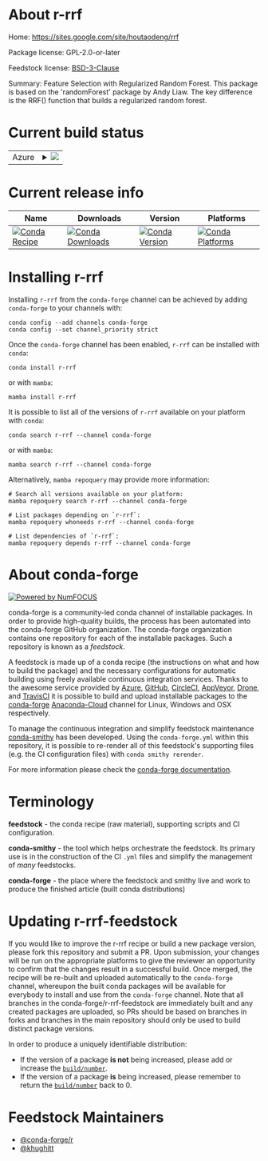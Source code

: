 About r-rrf
===========

Home: https://sites.google.com/site/houtaodeng/rrf

Package license: GPL-2.0-or-later

Feedstock license: [BSD-3-Clause](https://github.com/conda-forge/r-rrf-feedstock/blob/main/LICENSE.txt)

Summary: Feature Selection with Regularized Random Forest. This package is based on the 'randomForest' package by Andy Liaw. The key difference is the RRF() function that builds a regularized random forest.

Current build status
====================


<table>
    
  <tr>
    <td>Azure</td>
    <td>
      <details>
        <summary>
          <a href="https://dev.azure.com/conda-forge/feedstock-builds/_build/latest?definitionId=10795&branchName=main">
            <img src="https://dev.azure.com/conda-forge/feedstock-builds/_apis/build/status/r-rrf-feedstock?branchName=main">
          </a>
        </summary>
        <table>
          <thead><tr><th>Variant</th><th>Status</th></tr></thead>
          <tbody><tr>
              <td>linux_64_r_base4.0</td>
              <td>
                <a href="https://dev.azure.com/conda-forge/feedstock-builds/_build/latest?definitionId=10795&branchName=main">
                  <img src="https://dev.azure.com/conda-forge/feedstock-builds/_apis/build/status/r-rrf-feedstock?branchName=main&jobName=linux&configuration=linux_64_r_base4.0" alt="variant">
                </a>
              </td>
            </tr><tr>
              <td>linux_64_r_base4.1</td>
              <td>
                <a href="https://dev.azure.com/conda-forge/feedstock-builds/_build/latest?definitionId=10795&branchName=main">
                  <img src="https://dev.azure.com/conda-forge/feedstock-builds/_apis/build/status/r-rrf-feedstock?branchName=main&jobName=linux&configuration=linux_64_r_base4.1" alt="variant">
                </a>
              </td>
            </tr><tr>
              <td>osx_64_r_base4.0</td>
              <td>
                <a href="https://dev.azure.com/conda-forge/feedstock-builds/_build/latest?definitionId=10795&branchName=main">
                  <img src="https://dev.azure.com/conda-forge/feedstock-builds/_apis/build/status/r-rrf-feedstock?branchName=main&jobName=osx&configuration=osx_64_r_base4.0" alt="variant">
                </a>
              </td>
            </tr><tr>
              <td>osx_64_r_base4.1</td>
              <td>
                <a href="https://dev.azure.com/conda-forge/feedstock-builds/_build/latest?definitionId=10795&branchName=main">
                  <img src="https://dev.azure.com/conda-forge/feedstock-builds/_apis/build/status/r-rrf-feedstock?branchName=main&jobName=osx&configuration=osx_64_r_base4.1" alt="variant">
                </a>
              </td>
            </tr><tr>
              <td>win_64_r_base4.0</td>
              <td>
                <a href="https://dev.azure.com/conda-forge/feedstock-builds/_build/latest?definitionId=10795&branchName=main">
                  <img src="https://dev.azure.com/conda-forge/feedstock-builds/_apis/build/status/r-rrf-feedstock?branchName=main&jobName=win&configuration=win_64_r_base4.0" alt="variant">
                </a>
              </td>
            </tr><tr>
              <td>win_64_r_base4.1</td>
              <td>
                <a href="https://dev.azure.com/conda-forge/feedstock-builds/_build/latest?definitionId=10795&branchName=main">
                  <img src="https://dev.azure.com/conda-forge/feedstock-builds/_apis/build/status/r-rrf-feedstock?branchName=main&jobName=win&configuration=win_64_r_base4.1" alt="variant">
                </a>
              </td>
            </tr>
          </tbody>
        </table>
      </details>
    </td>
  </tr>
</table>

Current release info
====================

| Name | Downloads | Version | Platforms |
| --- | --- | --- | --- |
| [![Conda Recipe](https://img.shields.io/badge/recipe-r--rrf-green.svg)](https://anaconda.org/conda-forge/r-rrf) | [![Conda Downloads](https://img.shields.io/conda/dn/conda-forge/r-rrf.svg)](https://anaconda.org/conda-forge/r-rrf) | [![Conda Version](https://img.shields.io/conda/vn/conda-forge/r-rrf.svg)](https://anaconda.org/conda-forge/r-rrf) | [![Conda Platforms](https://img.shields.io/conda/pn/conda-forge/r-rrf.svg)](https://anaconda.org/conda-forge/r-rrf) |

Installing r-rrf
================

Installing `r-rrf` from the `conda-forge` channel can be achieved by adding `conda-forge` to your channels with:

```
conda config --add channels conda-forge
conda config --set channel_priority strict
```

Once the `conda-forge` channel has been enabled, `r-rrf` can be installed with `conda`:

```
conda install r-rrf
```

or with `mamba`:

```
mamba install r-rrf
```

It is possible to list all of the versions of `r-rrf` available on your platform with `conda`:

```
conda search r-rrf --channel conda-forge
```

or with `mamba`:

```
mamba search r-rrf --channel conda-forge
```

Alternatively, `mamba repoquery` may provide more information:

```
# Search all versions available on your platform:
mamba repoquery search r-rrf --channel conda-forge

# List packages depending on `r-rrf`:
mamba repoquery whoneeds r-rrf --channel conda-forge

# List dependencies of `r-rrf`:
mamba repoquery depends r-rrf --channel conda-forge
```


About conda-forge
=================

[![Powered by
NumFOCUS](https://img.shields.io/badge/powered%20by-NumFOCUS-orange.svg?style=flat&colorA=E1523D&colorB=007D8A)](https://numfocus.org)

conda-forge is a community-led conda channel of installable packages.
In order to provide high-quality builds, the process has been automated into the
conda-forge GitHub organization. The conda-forge organization contains one repository
for each of the installable packages. Such a repository is known as a *feedstock*.

A feedstock is made up of a conda recipe (the instructions on what and how to build
the package) and the necessary configurations for automatic building using freely
available continuous integration services. Thanks to the awesome service provided by
[Azure](https://azure.microsoft.com/en-us/services/devops/), [GitHub](https://github.com/),
[CircleCI](https://circleci.com/), [AppVeyor](https://www.appveyor.com/),
[Drone](https://cloud.drone.io/welcome), and [TravisCI](https://travis-ci.com/)
it is possible to build and upload installable packages to the
[conda-forge](https://anaconda.org/conda-forge) [Anaconda-Cloud](https://anaconda.org/)
channel for Linux, Windows and OSX respectively.

To manage the continuous integration and simplify feedstock maintenance
[conda-smithy](https://github.com/conda-forge/conda-smithy) has been developed.
Using the ``conda-forge.yml`` within this repository, it is possible to re-render all of
this feedstock's supporting files (e.g. the CI configuration files) with ``conda smithy rerender``.

For more information please check the [conda-forge documentation](https://conda-forge.org/docs/).

Terminology
===========

**feedstock** - the conda recipe (raw material), supporting scripts and CI configuration.

**conda-smithy** - the tool which helps orchestrate the feedstock.
                   Its primary use is in the construction of the CI ``.yml`` files
                   and simplify the management of *many* feedstocks.

**conda-forge** - the place where the feedstock and smithy live and work to
                  produce the finished article (built conda distributions)


Updating r-rrf-feedstock
========================

If you would like to improve the r-rrf recipe or build a new
package version, please fork this repository and submit a PR. Upon submission,
your changes will be run on the appropriate platforms to give the reviewer an
opportunity to confirm that the changes result in a successful build. Once
merged, the recipe will be re-built and uploaded automatically to the
`conda-forge` channel, whereupon the built conda packages will be available for
everybody to install and use from the `conda-forge` channel.
Note that all branches in the conda-forge/r-rrf-feedstock are
immediately built and any created packages are uploaded, so PRs should be based
on branches in forks and branches in the main repository should only be used to
build distinct package versions.

In order to produce a uniquely identifiable distribution:
 * If the version of a package **is not** being increased, please add or increase
   the [``build/number``](https://docs.conda.io/projects/conda-build/en/latest/resources/define-metadata.html#build-number-and-string).
 * If the version of a package **is** being increased, please remember to return
   the [``build/number``](https://docs.conda.io/projects/conda-build/en/latest/resources/define-metadata.html#build-number-and-string)
   back to 0.

Feedstock Maintainers
=====================

* [@conda-forge/r](https://github.com/conda-forge/r/)
* [@khughitt](https://github.com/khughitt/)

